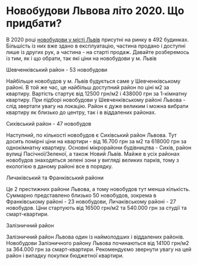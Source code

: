
# Новобудови Львова літо 2020. Що придбати? 
В 2020 році [новобудови у місті Львів](https://zhk.com.ua/uk/novobudovy/lviv/ "новобудови у місті Львів") присутні на ринку в 492 будинках. Більшість із них вже здано в експлуатацію, частина продано і доступні лише із других рук, а частина - на старті продаж. Давайте розберемось із тим, як і що обрати, так які ціни на новобудови у м. Львів 

Шевченківський район - 53 новобудови

Найбільше новобудов у м. Львів будується саме у Шевченківському районі. В той же час, це найбільш доступний район по ціні м2 за квартиру. Вартість стартує від 12500 грн/м2 і 438000 грн за 1-кімнатну квартиру. При підборі новобудови у Шевченківському районі Львова - слід звертати увагу на локацію. Район є дуже великим і можна вибрати квартиру як близько до центру, так і в віддалених районах. 

Сихівський район - 47 новобудов

Наступний, по кількості новобудов є Сихівський район Львова. Тут досить помірні ціни на квартири - від 16.700 грн за м2 та 618000 грн за однокімнатну квартиру. Основні мікрорайони будівництва - Сихів, район вулиці Пасічної/Зеленої, а також Новий Львів. Майже в усіх районах новобудов знаходяться зелені зони у вигляді великих парків, тому з екологією в даному районі все в порядку. 

Личаківський та Франківський райони

Це 2 престижних райони Львова, а тому новобудов тут менша кількість. Суммарно представлено близько 50 новобудов, зокрема в Франківському районі - 23 новобудови, Личаківському районі - 27 новобудов. Ціни стартують від 16500 грн/м2 та 540.000 грн за студії та смарт-квартири. 

Залізничний район

Залізничний район Львова один із наймолодших і віддалених районів. Новобудови Залізничного району Львова починаються від 14100 грн/м2 за 364.000 грн за смарт-квартири. Рекомендуємо звернути увагу на цей район і випадку покупки бюджетної квартири.
